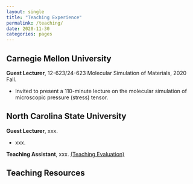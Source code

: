 ```yaml
---
layout: single
title: "Teaching Experience"
permalink: /teaching/
date: 2020-11-30
categories: pages
---
```

## Carnegie Mellon University
**Guest Lecturer**, 12-623/24-623 Molecular Simulation of Materials, 2020 Fall.
- Invited to present a 110-minute lecture on the molecular simulation of microscopic pressure (stress) tensor.

## North Carolina State University
**Guest Lecturer**, xxx.
- xxx.

**Teaching Assistant**, xxx. [(Teaching Evaluation)](https://journals.ametsoc.org/view/journals/atsc/aop/JAS-D-20-0106.1/JAS-D-20-0106.1.xml)


## Teaching Resources

